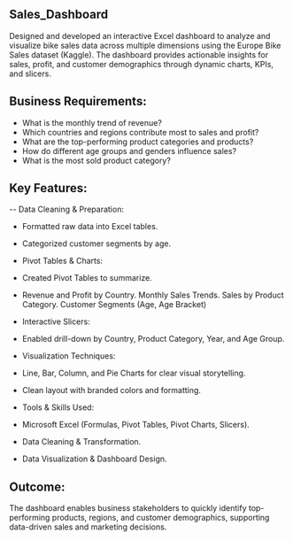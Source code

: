 ## Sales_Dashboard
Designed and developed an interactive Excel dashboard to analyze and visualize bike sales data across multiple dimensions using the Europe Bike Sales dataset (Kaggle). The dashboard provides actionable insights for sales, profit, and customer demographics through dynamic charts, KPIs, and slicers.

## Business Requirements:
- What is the monthly trend of revenue?
- Which countries and regions contribute most to sales and profit?
- What are the top-performing product categories and products?
- How do different age groups and genders influence sales?
- What is the most sold product category?

## Key Features:
-- Data Cleaning & Preparation:
- Formatted raw data into Excel tables.
- Categorized customer segments by age.

- Pivot Tables & Charts:
- Created Pivot Tables to summarize.
- Revenue and Profit by Country.
Monthly Sales Trends.
Sales by Product Category.
Customer Segments (Age, Age Bracket)

- Interactive Slicers:
- Enabled drill-down by Country, Product Category, Year, and Age Group.

- Visualization Techniques:
- Line, Bar, Column, and Pie Charts for clear visual storytelling.
- Clean layout with branded colors and formatting.

- Tools & Skills Used:
- Microsoft Excel (Formulas, Pivot Tables, Pivot Charts, Slicers).
- Data Cleaning & Transformation.
- Data Visualization & Dashboard Design.

## Outcome:
The dashboard enables business stakeholders to quickly identify top-performing products, regions, and customer demographics, supporting data-driven sales and marketing decisions.

